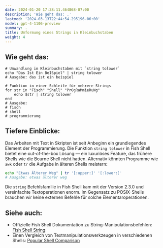 ```yaml
---
date: 2024-01-20 17:38:11.464868-07:00
description: 'Wie geht das: .'
lastmod: '2024-03-13T22:44:54.295196-06:00'
model: gpt-4-1106-preview
summary: .
title: Umformung eines Strings in Kleinbuchstaben
weight: 4
---
```


## Wie geht das:
```Fish Shell
# Umwandlung in Kleinbuchstaben mit `string tolower`
echo "Das Ist Ein BeISpiel" | string tolower
# Ausgabe: das ist ein beispiel
```

```Fish Shell
# Funktion in einer Schleife für mehrere Strings
for str in "Fisch" "Shell" "PrOgRaMmieRuNg"
    echo $str | string tolower
end
# Ausgabe:
# fisch
# shell
# programmierung
```

## Tiefere Einblicke:
Das Arbeiten mit Text in Skripten ist seit Anbeginn ein grundlegendes Element der Programmierung. Die Funktion `string tolower` in Fish Shell bietet eine out-of-the-box Lösung — ein luxuriöses Feature, das frühere Shells wie die Bourne Shell nicht hatten. Alternativ könnten Programme wie `awk` oder `tr` die Aufgabe in älteren Shells meistern:

```bash
echo "Etwas Älterer Weg" | tr '[:upper:]' '[:lower:]'
# Ausgabe: etwas älterer weg
```

Die `string` Befehlsfamilie in Fish Shell kam mit der Version 2.3.0 und vereinfachte Textoperationen enorm. Im Gegensatz zu POSIX-Shells brauchen wir keine externen Befehle für solche Elementaroperationen.

## Siehe auch:
- Offizielle Fish Shell Dokumentation zu String-Manipulationsbefehlen: [Fish Shell String](https://fishshell.com/docs/current/commands.html#string)
- Einen Vergleich von Textmanipulationswerkzeugen in verschiedenen Shells: [Popular Shell Comparison](https://hyperpolyglot.org/unix-shells)
